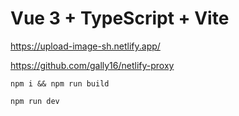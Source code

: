 # Vue 3 + TypeScript + Vite

https://upload-image-sh.netlify.app/

https://github.com/gally16/netlify-proxy

```
npm i && npm run build

npm run dev

```
